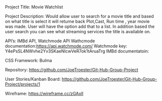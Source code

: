Project Title: Movie Watchlist 

Project Description:  Would allow user to search for a movie title and based on what title is select it will returne back Plot,Cast, Run time , year movie was made.  User will have the option add that to a list.  In addition based the user search you can see what streaming services the title is available on.

API’s: IMBd API, Watchmode API
Wathcmode documentation:https://api.watchmode.com/
Watchmode key: Y4ePsSL4NWvhe2Yv3SKaeNlcwVeR7ok1tAruaTrg
IMBd documentatoin: 

CSS Framework: Bulma

Repository: https://github.com/JoeTroester/Git-Hub-Group-Project

User Stories/Kanban Board: https://github.com/JoeTroester/Git-Hub-Group-Project/projects/1

Wireframe: https://wireframe.cc/zGAxlI